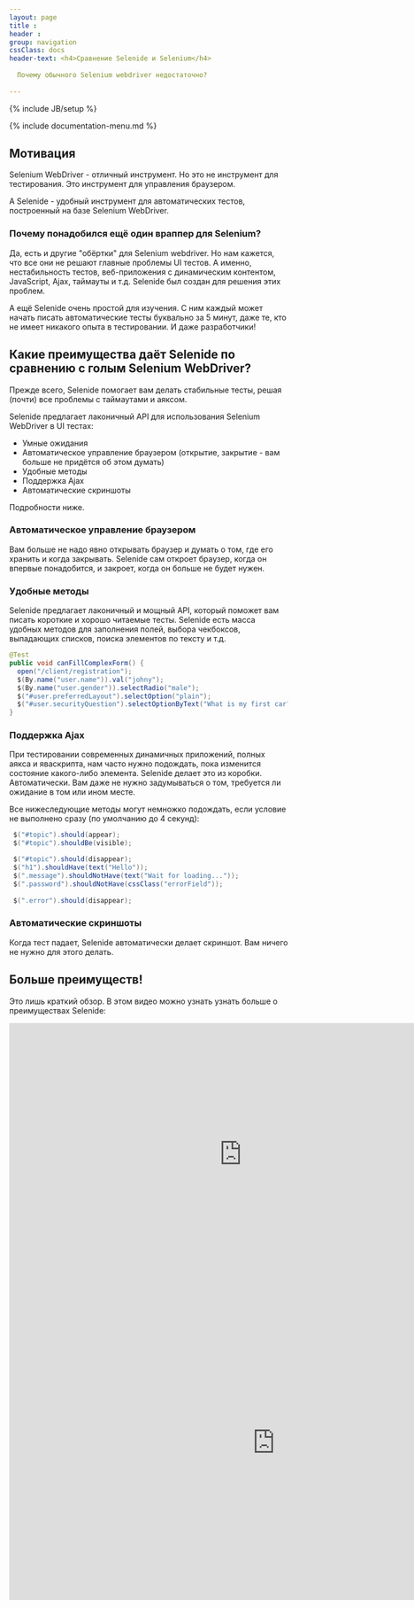 ```yaml
---
layout: page
title :
header : 
group: navigation
cssClass: docs
header-text: <h4>Сравнение Selenide и Selenium</h4>
  
  Почему обычного Selenium webdriver недостаточно?
  
---
```

{% include JB/setup %}

{% include documentation-menu.md %}

## Мотивация

Selenium WebDriver - отличный инструмент. Но это не инструмент для тестирования. Это инструмент для управления браузером. 

А Selenide - удобный инструмент для автоматических тестов, построенный на базе Selenium WebDriver.

### Почему понадобился ещё один враппер для Selenium?

Да, есть и другие "обёртки" для Selenium webdriver. Но нам кажется, что все они не решают главные проблемы UI тестов.
А именно, нестабильность тестов, веб-приложения с динамическим контентом, JavaScript, Ajax, таймауты и т.д.
Selenide был создан для решения этих проблем.

А ещё Selenide очень простой для изучения. С ним каждый может начать писать автоматические тесты буквально за 5 минут, 
даже те, кто не имеет никакого опыта в тестировании. И даже разработчики!

## Какие преимущества даёт Selenide по сравнению с голым Selenium WebDriver?

Прежде всего, Selenide помогает вам делать стабильные тесты, решая (почти) все проблемы с таймаутами и аяксом.

Selenide предлагает лаконичный API для использования Selenium WebDriver в UI тестах:

* Умные ожидания
* Автоматическое управление браузером (открытие, закрытие - вам больше не придётся об этом думать)
* Удобные методы
* Поддержка Ajax
* Автоматические скриншоты

Подробности ниже.

### Автоматическое управление браузером
Вам больше не надо явно открывать браузер и думать о том, где его хранить и когда закрывать.
Selenide сам откроет браузер, когда он впервые понадобится, и закроет, когда он больше не будет нужен. 

### Удобные методы
Selenide предлагает лаконичный и мощный API, который поможет вам писать короткие и хорошо читаемые тесты. 
Selenide есть масса удобных методов для заполнения полей, выбора чекбоксов, выпадающих списков, поиска элементов по тексту и т.д.

```java
@Test
public void canFillComplexForm() {
  open("/client/registration");
  $(By.name("user.name")).val("johny");
  $(By.name("user.gender")).selectRadio("male");
  $("#user.preferredLayout").selectOption("plain");
  $("#user.securityQuestion").selectOptionByText("What is my first car?");
}
```

### Поддержка Ajax
При тестировании современных динамичных приложений, полных аякса и яваскрипта, нам часто нужно подождать, пока
 изменится состояние какого-либо элемента. Selenide делает это из коробки. Автоматически. Вам даже не нужно задумываться
 о том, требуется ли ожидание в том или ином месте. 

Все нижеследующие методы могут немножко подождать, если условие не выполнено сразу (по умолчанию до 4 секунд):

```java
 $("#topic").should(appear);
 $("#topic").shouldBe(visible);

 $("#topic").should(disappear);
 $("h1").shouldHave(text("Hello"));
 $(".message").shouldNotHave(text("Wait for loading..."));
 $(".password").shouldNotHave(cssClass("errorField"));
 
 $(".error").should(disappear);
```

### Автоматические скриншоты

Когда тест падает, Selenide автоматически делает скриншот. Вам ничего не нужно для этого делать. 

## Больше преимуществ!

Это лишь краткий обзор. В этом видео можно узнать узнать больше о преимуществах Selenide:

<div class="wrapper-content center">
<iframe width="840" height="473" src="https://www.youtube.com/embed/fR8CyLcxBZ0" frameborder="0" allowfullscreen></iframe>
</div>

<div class="wrapper-content center">
<iframe src="https://docs.google.com/presentation/d/1ZksjuL2vPN_pkhMuon0HH4gm7KNmjU50pByRRGzgVko/embed?start=false&loop=false&delayms=3000" frameborder="0" width="960" height="569" allow="fullscreen" mozallowfullscreen="true" webkitallowfullscreen="true"></iframe>
</div>

<br/>



